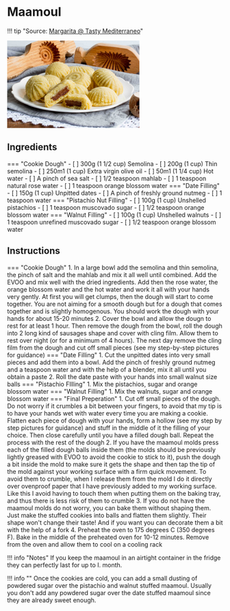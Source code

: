 # Maamoul

!!! tip "Source: [Margarita @ Tasty Mediterraneo](https://www.tastymediterraneo.com/vegan-maamoul/)"

![Maamoul](pictures/maamoul.png)

## Ingredients

=== "Cookie Dough"
    - [ ] 300g (1 1/2 cup) Semolina
    - [ ] 200g (1 cup) Thin semolina
    - [ ] 250m1 (1 cup) Extra virgin olive oil
    - [ ] 50m1 (1 1/4 cup) Hot water
    - [ ] A pinch of sea salt
    - [ ] 1/2 teaspoon mahlab
    - [ ] 1 teaspoon natural rose water
    - [ ] 1 teaspoon orange blossom water
=== "Date Filling"
    - [ ] 150g (1 cup) Unpitted dates
    - [ ] A pinch of freshly ground nutmeg
    - [ ] 1 teaspoon water
=== "Pistachio Nut Filling"
    - [ ] 100g (1 cup) Unshelled pistachios
    - [ ] 1 teaspoon muscovado sugar
    - [ ] 1/2 teaspoon orange blossom water
=== "Walnut Filling"
    - [ ] 100g (1 cup) Unshelled walnuts
    - [ ] 1 teaspoon unrefined muscovado sugar
    - [ ] 1/2 teaspoon orange blossom water

## Instructions

=== "Cookie Dough"
    1. In a large bowl add the semolina and thin semolina, the pinch of salt and the mahlab and mix it all well until combined. Add the EVOO and mix well with the dried ingredients. Add then the rose water, the orange blossom water and the hot water and work it all with your hands very gently. At first you will get clumps, then the dough will start to come together. You are not aiming for a smooth dough but for a dough that comes together and is slightly homogenous. You should work the dough with your hands for about 15-20 minutes
    2. Cover the bowl and allow the dougn to rest for at least 1 hour. Then remove the dough from the bowl, roll the dough into 2 long kind of sausages shape and cover with cling film. Allow them to rest over night (or for a minimum of 4 hours). The next day remove the cling film from the dough and cut off small pieces (see my step-by-step pictures for guidance)
=== "Date Filling"
    1. Cut the unpitted dates into very small pieces and add them into a bowl. Add the pinch of freshly ground nutmeg and a teaspoon water and with the help of a blender, mix it all until you obtain a paste
    2. Roll the date paste with your hands into small walnut size balls
=== "Pistachio FIlling"
    1. Mix the pistachios, sugar and orange blossom water
=== "Walnut Filling"
    1.  Mix the walnuts, sugar and orange blossom water
=== "Final Preperation"
    1. Cut off small pieces of the dough. Do not worry if it crumbles a bit between your fingers, to avoid that my tip is to have your hands wet with water every time you are making a cookie. Flatten each piece of dough with your hands, form a hollow (see my step by step pictures for guidance) and stuff in the middle of it the filling of your choice. Then close carefully until you have a filled dough ball. Repeat the process with the rest of the dough
    2. If you have the maamoul molds press each of the filled dough balls inside them (the molds should be previously lightly greased with EVOO to avoid the cookie to stick to it), push the dough a bit inside the mold to make sure it gets the shape and then tap the tip of the mold against your working surface with a firm quick movement. To avoid them to crumble, when I release them from the mold I do it directly over ovenproof paper that I have previously added to my working surface. Like this I avoid having to touch them when putting them on the baking tray, and thus there is less risk of them to crumble
    3. If you do not have the maamoul molds do not worry, you can bake them without shaping them. Just make the stuffed cookies into balls and flatten them slightly. Their shape won't change their taste! And if you want you can decorate them a bit with the help of a fork
    4. Preheat the oven to 175 degrees C (350 degrees F). Bake in the middle of the preheated oven for 10-12 minutes. Remove from the oven and allow them to cool on a cooling rack

!!! info "Notes"
    If you keep the maamoul in an airtight container in the fridge they can perfectly last for up to I. month. 

!!! info ""
    Once the cookies are cold, you can add a small dusting of powdered sugar over the pistachio and walnut stuffed maamoul. Usually you don't add any powdered sugar over the date stuffed maamoul since they are already sweet enough.
